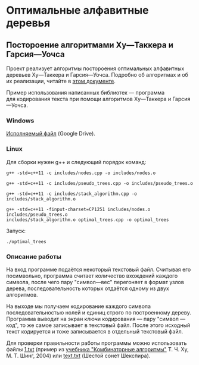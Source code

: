 # Оптимальные алфавитные деревья
## Постороение алгоритмами Ху—Таккера и Гарсия—Уочса
Проект реализует алгоритмы постороения оптимальных алфавитных деревьев Ху—Таккера и Гарсия—Уочса.
Подробно об алгоритмах и об их реализации, читайте в [этом документе](https://github.com/DjGlobal/math_optimal_trees/blob/master/about.pdf).

Пример использования написанных библиотек — программа для кодирования текста при помощи алгоритмов Ху—Таккера и Гарсия—Уочса.

### Windows
[Исполняемый файл](https://drive.google.com/drive/folders/0B3i4nTNVsML6SWpZNG9LSmlLQjQ) (Google Drive).

### Linux
Для сборки нужен g++ и следующий порядок команд:
```
g++ -std=c++11 -c includes/nodes.cpp -o includes/nodes.o
```
```
g++ -std=c++11 -c includes/pseudo_trees.cpp -o includes/pseudo_trees.o
```
```
g++ -std=c++11 -c includes/stack_algorithm.cpp -o includes/stack_algorithm.o
```
```
g++ -std=c++11 -finput-charset=CP1251 includes/nodes.o includes/pseudo_trees.o 
includes/stack_algorithm.o optimal_trees.cpp -o optimal_trees
```
Запуск:
```
./optimal_trees
```

### Описание работы
На вход программе подаётся некоторый текстовый файл. Считывая его посимвольно, программа считает количество вхождений каждого символа, после чего пару "символ—вес" перегоняет в формат узлов дерева, последовательность которых отдаётся одному из двух алгоритмов.

На выходе мы получаем кодирование каждого символа последовательностью нолей и единиц строго по построенному дереву. Программа выводит на экран ключи кодирования — пару "символ — код", то же самое записывает в текстовый файл. После этого исходный текст кодируется и тоже записывается в отдельный текстовый файл.

Для проверки правильности работы программы можно использовать файлы [1.txt](https://github.com/Fhbyf/math_optimal_trees/raw/master/optimal_trees/optimal_trees/1.txt) (пример из [учебника "Комбинаторные алгоритмы"](https://cloud.mail.ru/public/7NJS/6nYQoqXEB) Т. Ч. Ху, М. Т. Шинг, 2004) или [text.txt](https://github.com/Fhbyf/math_optimal_trees/raw/master/optimal_trees/optimal_trees/text.txt) (Шестой сонет Шекспира).
